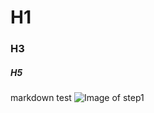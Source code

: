 # H1
### H3
##### H5
markdown test 
![Image of step1](https://github.com/ReiMinamoto/skills-communicate-using-markdown/assets/154584092/90a21d55-37c0-4c63-981d-fffd69961a09)
